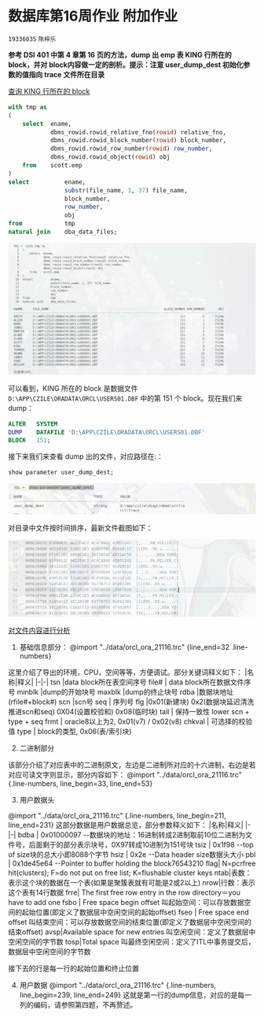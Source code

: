# 数据库第16周作业 附加作业
`19336035` `陈梓乐`

**参考 DSI 401 中第 4 章第 16 页的方法，dump 出 emp 表 KING 行所在的 block，并对 block内容做一定的剖析。提示：注意 user_dump_dest 初始化参数的值指向 trace 文件所在目录**

<u> 查询 KING 行所在的 block </u>
```sql
with tmp as
(
    select  ename,
            dbms_rowid.rowid_relative_fno(rowid) relative_fno,
            dbms_rowid.rowid_block_number(rowid) block_number,
            dbms_rowid.rowid_row_number(rowid) row_number,
            dbms_rowid.rowid_object(rowid) obj
    from    scott.emp
)
select          ename,
                substr(file_name, 1, 37) file_name,
                block_number,
                row_number,
                obj
from            tmp
natural join    dba_data_files;
```
![](../img/92.png)

可以看到，KING 所在的 block 是数据文件 `D:\APP\CZILE\ORADATA\ORCL\USERS01.DBF` 中的第 151 个 block。现在我们来 dump：

```sql
ALTER   SYSTEM 
DUMP    DATAFILE 'D:\APP\CZILE\ORADATA\ORCL\USERS01.DBF'
BLOCK   151;
```

接下来我们来查看 dump 出的文件，对应路径在:：
```sql
show parameter user_dump_dest;
```

![](../img/93.png)

对目录中文件按时间排序，最新文件截图如下：

![](../img/94.png)

<u>对文件内容进行分析</u>
1. 基础信息部分：
@import "../data/orcl_ora_21116.trc" {line_end=32 .line-numbers}

这里介绍了导出的环境，CPU，空间等等，方便调试。部分关键词释义如下：
|名称|释义|
|-|-|
tsn |data block所在表空间序号
file# | data block所在数据文件序号
minblk |dump的开始块号
maxblk |dump的终止块号
rdba |数据块地址(rfile#+block#)
scn |scn号
seq | 序列号
flg |0x01(新建块) 0x2(数据块延迟清洗推进scn和seq) 0X04(设置校验和) 0x08(临时块)
tail | 保持一致性 lower scn + type + seq
frmt | oracle8以上为2, 0x01(v7) / 0x02(v8)
chkval | 可选择的校验值
type | block的类型, 0x06(表/索引块)

2. 二进制部分

该部分介绍了对应表中的二进制原文，左边是二进制所对应的十六进制，右边是若对应可读文字则显示，部分内容如下：
@import "../data/orcl_ora_21116.trc" {.line-numbers, line_begin=33, line_end=53}

3. 用户数据头

@import "../data/orcl_ora_21116.trc" {.line-numbers, line_begin=211, line_end=231}
这部分数据是用户数据总览，部分参数释义如下：
|名称|释义|
|-|-|
bdba | 0x01000097 --数据块的地址：16进制转成2进制取前10位二进制为文件号，后面剩于的部分表示块号，0X97转成10进制为151号块
tsiz | 0x1f98 --top of size块的总大小即8088个字节
hsiz | 0x2e --Data header size数据头大小
pbl | 0x1de45e64 --Pointer to buffer holding the block76543210
flag| N=pcrfree hit(clusters); F=do not put on free list; K=flushable cluster keys
ntab|表数：表示这个块的数据在一个表(如果是聚簇表就有可能是2或2以上)
nrow|行数：表示这个表有14行数据
frre| The first free row entry in the row directory＝you have to add one
fsbo | Free space begin offset 叫起始空间：可以存放数据空间的起始位置(即定义了数据层中空闲空间的起始offset)
fseo | Free space end offset 叫结束空间：可以存放数据空间的结束位置(即定义了数据层中空闲空间的结束offset)
avsp|Available space for new entries 叫空闲空间：定义了数据层中空闲空间的字节数
tosp|Total space 叫最终空闲空间：定义了ITL中事务提交后，数据层中空闲空间的字节数

接下去的行是每一行的起始位置和终止位置

4. 用户数据
@import "../data/orcl_ora_21116.trc" {.line-numbers, line_begin=239, line_end=249}
这就是第一行的dump信息，对应的是每一列的编码，请参照第四题，不再赘述。